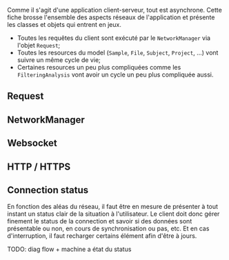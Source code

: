 Comme il s'agit d'une application client-serveur, tout est asynchrone. Cette fiche brosse l'ensemble des aspects réseaux de l'application et présente les classes et objets qui entrent en jeux.


 * Toutes les requêtes du client sont exécuté par le `NetworkManager` via l'objet `Request`;
 * Toutes les resources du model (`Sample`, `File`, `Subject`, `Project`, ...) vont suivre un même cycle de vie;
 * Certaines resources un peu plus compliquées comme les `FilteringAnalysis` vont avoir un cycle un peu plus compliquée aussi.


## Request


## NetworkManager


## Websocket


## HTTP / HTTPS


## Connection status

En fonction des aléas du réseau, il faut être en mesure de présenter à tout instant un status clair de la situation à l'utilisateur. Le client doit donc gérer finement le status de la connection et savoir si des données sont présentable ou non, en cours de synchronisation ou pas, etc. Et en cas d'interruption, il faut recharger certains élément afin d'être à jours.

TODO: diag flow + machine a état du status

## 